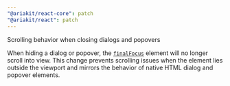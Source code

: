 ```yaml
---
"@ariakit/react-core": patch
"@ariakit/react": patch
---
```


Scrolling behavior when closing dialogs and popovers

When hiding a dialog or popover, the [`finalFocus`](https://ariakit.org/reference/dialog#finalfocus) element will no longer scroll into view. This change prevents scrolling issues when the element lies outside the viewport and mirrors the behavior of native HTML dialog and popover elements.
